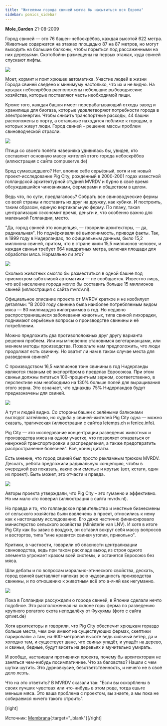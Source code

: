 ```yaml
---
title: "Жителями города свиней могла бы насытиться вся Европа"
sidebar: ponics_sidebar
---
```


**Mole_Garden** 21-08-2009

Город свиней — это 76 башен-небоскрёбов, каждая высотой 622 метра. Животные содержатся на этажах площадью 87 на 87 метров, но могут выходить на большие балконы, чтобы порыться под рассаженными на них деревьями. Скотобойни размещены на первых этажах, куда свиней спускают лифты.

![](http://img196.imageshack.us/img196/8772/75425115.jpg)

Моет, кормит и поит хрюшек автоматика. Участие людей в жизни Города свиней сведено к минимуму настолько, что их и не видно. На крышах небоскрёбов расположены небольшие рыбоводческие хозяйства, которые поставляют часть необходимой пищи.

Кроме того, каждая башня имеет перерабатывающий отходы завод и хранилище для биогаза, которые удовлетворяют потребности города в электроэнергии. Чтобы снизить транспортные расходы, 44 башни расположены в порту, а остальные находятся поближе к городам, в которых живут люди. Город свиней – решение массы проблем свиноводческой отрасли. 

![](http://img197.imageshack.us/img197/5021/88329361.jpg)

Птица со своего полёта наверняка удивилась бы, увидев, кто составляет основную массу жителей этого города небоскрёбов (иллюстрация с сайта compuserve.de)

Бред сумасшедшего? Нет, вполне себе серьёзный, хотя и не новый проект-исследование Pig City, рождённый в 2000-2001 годах известной голландской архитектурной студией MVRDV и бурно в своё время обсуждавшийся чиновниками, фермерами и обществом в целом.

Ведь что, по сути, предлагалось? Собрать все свиноводческие фермы со всей страны и поставить их друг на дружку, как кубики. И построить, таким образом, единую вертикальную ферму. По плану, такая централизация сэкономит время, деньги и, что особенно важно для маленькой Голландии, место.

"Да, город свиней это концепция, — говорили архитекторы, — да, радикальная". Но подчёркивали её выполнимость, приводя факты. Так, в 1999 году в Нидерландах, по официальным данным, было 15,2 миллиона свиней, притом, что в стране жили 15,5 миллионов человек, и каждая свинья требует 664 квадратных метра, включая площади для обработки мяса. Нормально ли это? 

![](http://img38.imageshack.us/img38/8697/98436865.jpg)

Сколько животных смогло бы разместиться в одной башне под присмотром заботливой автоматики — не сообщается. Известно лишь, что всё население города могло бы составить больше 15 миллионов свиней (иллюстрация с сайта mvrdv.nl).

Официальное описание проекта от MVRDV краткое и не изобилует деталями: "В 2000 году свинина была наиболее потребляемым видом мяса — 80 миллиардов килограммов в год. Но недавно распространившиеся заболевания животных, типа свиной лихорадки, поднимают серьёзные вопросы о производстве свинины и её потреблении.

Можно предложить два противоположных друг другу варианта решения проблем. Или мы мгновенно становимся вегетарианцами, или меняем методы производства. Позвольте нам предположить, что люди продолжат есть свинину. Но хватит ли нам в таком случае места для разведения свиней?

С производством 16,5 миллионов тонн свинины в год Нидерланды являются главным её экспортёром в пределах Евросоюза. При этом свиньи должны питаться 100-процентным зерном, соответственно, в перспективе нам необходимо на 130% больше полей для выращивания этого зерна. Это означает, что однажды 75% Нидерландов будут предназначены для свиней.

![](http://img38.imageshack.us/img38/4170/38935520.jpg)

А тут и людей видно. Со стороны башни с зелёными балконами выглядят затейливо, но судьба у свиней-жителей Pig City одна — можно сказать, трагическая (иллюстрации с сайтов letemps.ch и fenice.info).

Pig City — это исследование концентрации разведения животных и производства мяса на одном участке, что позволяет отказаться от ненужной транспортировки и распределения, а также предотвратить распространение болезней". Всё, конец цитаты.

Есть мнение, что город свиней был просто рекламным трюком MVRDV. Дескать, ребята предложили радикальную концепцию, чтобы в очередной раз показать, какие они смелые и крутые (вот, кстати, один их проект). Быть может, это отчасти и правда. 

![](http://img193.imageshack.us/img193/1204/55744073.jpg)

Авторы проекта утверждали, что Pig City – это гуманно и эффективно. Но им мало кто поверил (иллюстрация с сайта mvrdv.nl).

Но правда и то, что голландское правительство и местные бизнесмены от сельского хозяйства были вовлечены в проект, относились к нему как к настоящему исследованию. Его даже частично финансировало министерство сельского хозяйства (Ministerie van LNV). И хотя в итоге Pig City как бы завис в воздухе, он оставил вокруг себя массу вопросов и восторгов, типа "мне нравится свиная утопия, прикольно".

Критики, в частности, говорили об опасности централизации свиноводства, ведь при таком раскладе выход из строя одного элемента угрожает крахом всей системы, и останется Евросоюз без мяса.

Шли дебаты и по вопросам морально-этического свойства, дескать, город свиней выставляет напоказ всю чудовищность производства свинины, и по отношению к животным всё это а-я-яй как негуманно. 

![](http://img200.imageshack.us/img200/6613/90164631.jpg)

Пока в Голландии рассуждали о городе свиней, в Японии сделали нечто подобное. Это расположенная на склоне горы ферма по разведению крупного рогатого скота неподалёку от Фукуямы (фото с сайта qmvet.de)

Хотя архитекторы и говорили, что Pig City обеспечит хрюшкам гораздо больше места, чем они имеют на существующих фермах, скептики парировали: а там, на 600-метровой высоте ведь сильный ветер, да и холодно там, и существует шанс, что свинья упадёт, и упадёт на дерево, и свиньи, бедные, будут висеть на деревьях и мучительно умирать.

И вообще, настаивали противники проекта, почему бы архитекторам не заняться чем-нибудь посимпатичнее. Что за баловство? Нашли с чем шутки шутить. Это дурновкусие, безответственность, и нечего не в своё дело лезть.

Что на это ответить? В MVRDV сказали так: "Если вы оскорблены в своих лучших чувствах или что-нибудь в этом роде, тогда ешьте меньше мяса. Это ваша проблема с проектом, вы знаете, а мы пока не собираемся ничего такого строить". 

[right]

Источник: [Membrana](http://www.membrana.ru/articles/global/2006/06/16/195000.html){:target="_blank"}[/right]


